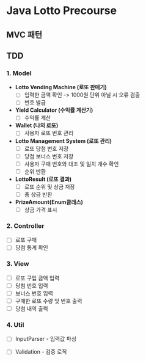 # Java Lotto Precourse

## MVC 패턴
## TDD

### 1. Model
- **Lotto Vending Machine (로또 판매기)**
  - [ ] 입력한 금액 확인 -> 1000원 단위 아닐 시 오류 검출
  - [ ] 번호 발급

- **Yield Calculator (수익률 계산기)**
  - [ ] 수익률 계산

- **Wallet (나의 로또)**
  - [ ] 사용자 로또 번호 관리

- **Lotto Management System (로또 관리)**
  - [ ] 로또 당첨 번호 저장
  - [ ] 당첨 보너스 번호 저장
  - [ ] 사용자 구매 번호와 대조 및 일치 개수 확인
  - [ ] 순위 반환

- **LottoResult (로또 결과)**
  - [ ] 로또 순위 및 상금 저장
  - [ ] 총 상금 반환
 
- **PrizeAmount(Enum클래스)**
  - [ ] 상금 가격 표시
### 2. Controller
- [ ] 로또 구매
- [ ] 당첨 통계 확인

### 3. View
- [ ] 로또 구입 금액 입력
- [ ] 당첨 번호 입력
- [ ] 보너스 번호 입력
- [ ] 구매한 로또 수량 및 번호 출력
- [ ] 당첨 내역 출력

### 4. Util
- [ ] InputParser - 입력값 파싱
- [ ] Validation - 검증 로직

